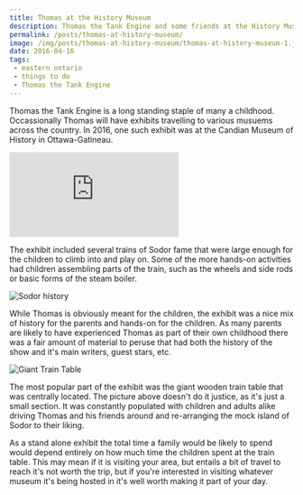 ```yaml
---
title: Thomas at the History Museum
description: Thomas the Tank Engine and some friends at the History Museum of Canada in Ottawa.
permalink: /posts/thomas-at-history-museum/
image: /img/posts/thomas-at-history-museum/thomas-at-history-museum-1.jpg
date: 2016-04-16
tags:
 - eastern ontario
 - things to do
 - Thomas the Tank Engine
---
```


Thomas the Tank Engine is a long standing staple of many a childhood. Occassionally Thomas will have exhibits travelling to various musuems across the country. In 2016, one such exhibit was at the Candian Museum of History in Ottawa-Gatineau.


<div class="google-map">
<iframe src="https://www.google.com/maps/embed?pb=!1m18!1m12!1m3!1d2799.9674206271097!2d-75.71138928457104!3d45.430158079100515!2m3!1f0!2f0!3f0!3m2!1i1024!2i768!4f13.1!3m3!1m2!1s0x4cce04f12010ed2f%3A0xaa68c9d48979fcc4!2sCanadian+Museum+of+History!5e0!3m2!1sen!2sca!4v1563799026766!5m2!1sen!2sca" frameborder="0" style="border:0" allowfullscreen></iframe>
</div>


The exhibit included several trains of Sodor fame that were large enough for the children to climb into and play on. Some of the more hands-on activities had children assembling parts of the train, such as the wheels and side rods or basic forms of the steam boiler. 


![Sodor history](/img/posts/thomas-at-history-museum/thomas-at-history-museum-4.jpg "Sodor history")


While Thomas is obviously meant for the children, the exhibit was a nice mix of history for the parents and hands-on for the children. As many  parents are likely to have experienced Thomas as part of their own childhood there was a fair amount of material to peruse that had both the  history of the show and it's main writers, guest stars, etc.


![Giant Train Table](/img/posts/thomas-at-history-museum/thomas-at-history-museum-3.jpg "Giant Train Table")


The most popular part of the exhibit was the giant wooden train table that was centrally located. The picture above doesn't do it justice, as it's just a small section. It was constantly populated with children and adults alike driving Thomas and his friends around and re-arranging the mock island of Sodor to their liking. 


As a stand alone exhibit the total time a family would be likely to spend would depend entirely on how much time the children spent at the train table. This may mean if it is visiting your area, but entails a bit of travel to reach it's not worth the trip, but if you're interested in visiting whatever museum it's being hosted in it's well worth making it part of your day. 